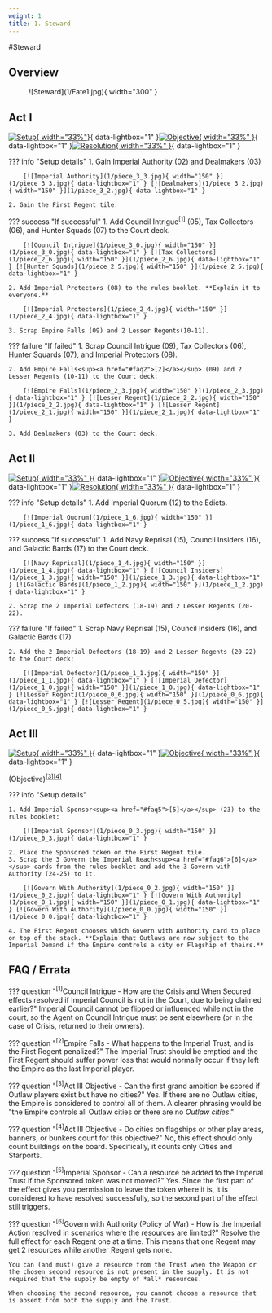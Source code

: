 ```yaml
---
weight: 1
title: 1. Steward
---
```

#Steward
## Overview
<figure markdown="span">
![Steward](1/Fate1.jpg){ width="300" }
</figure>

## Act I

[![Setup](1/piece_3_4.jpg){ width="33%"}](1/piece_3_4.jpg){ data-lightbox="1" }[![Objective](1/back_3_4.jpg){ width="33%" }](1/back_3_4.jpg){ data-lightbox="1" }[![Resolution](1/piece_3_1.jpg){ width="33%" }](1/piece_3_1.jpg){ data-lightbox="1" }

??? info "Setup details"
    1. Gain Imperial Authority (02) and Dealmakers (03)
    
        [![Imperial Authority](1/piece_3_3.jpg){ width="150" }](1/piece_3_3.jpg){ data-lightbox="1" } [![Dealmakers](1/piece_3_2.jpg){ width="150" }](1/piece_3_2.jpg){ data-lightbox="1" }

    2. Gain the First Regent tile.

??? success "If successful"
    1. Add Council Intrigue<sup><a href="#faq1">[1]</a></sup> (05), Tax Collectors (06), and Hunter Squads (07) to the Court deck.
      
        [![Council Intrigue](1/piece_3_0.jpg){ width="150" }](1/piece_3_0.jpg){ data-lightbox="1" } [![Tax Collectors](1/piece_2_6.jpg){ width="150" }](1/piece_2_6.jpg){ data-lightbox="1" } [![Hunter Squads](1/piece_2_5.jpg){ width="150" }](1/piece_2_5.jpg){ data-lightbox="1" }

    2. Add Imperial Protectors (08) to the rules booklet. **Explain it to everyone.**

        [![Imperial Protectors](1/piece_2_4.jpg){ width="150" }](1/piece_2_4.jpg){ data-lightbox="1" }

    3. Scrap Empire Falls (09) and 2 Lesser Regents(10-11).

??? failure "If failed"
    1. Scrap Council Intrigue (09), Tax Collectors (06), Hunter Squards (07), and Imperial Protectors (08).
    
    2. Add Empire Falls<sup><a href="#faq2">[2]</a></sup> (09) and 2 Lesser Regents (10-11) to the Court deck:
      
        [![Empire Falls](1/piece_2_3.jpg){ width="150" }](1/piece_2_3.jpg){ data-lightbox="1" } [![Lesser Regent](1/piece_2_2.jpg){ width="150" }](1/piece_2_2.jpg){ data-lightbox="1" } [![Lesser Regent](1/piece_2_1.jpg){ width="150" }](1/piece_2_1.jpg){ data-lightbox="1" }

    3. Add Dealmakers (03) to the Court deck.

## Act II

[![Setup](1/piece_2_0.jpg){ width="33%" }](1/piece_2_0.jpg){ data-lightbox="1" }[![Objective](1/back_2_0.jpg){ width="33%" }](1/back_2_0.jpg){ data-lightbox="1" }[![Resolution](1/piece_1_5.jpg){ width="33%" }](1/piece_1_5.jpg){ data-lightbox="1" }

??? info "Setup details"
    1. Add Imperial Quorum (12) to the Edicts.
    
        [![Imperial Quorum](1/piece_1_6.jpg){ width="150" }](1/piece_1_6.jpg){ data-lightbox="1" }

??? success "If successful"
    1. Add Navy Reprisal (15), Council Insiders (16), and Galactic Bards (17) to the Court deck.
      
        [![Navy Reprisal](1/piece_1_4.jpg){ width="150" }](1/piece_1_4.jpg){ data-lightbox="1" } [![Council Insiders](1/piece_1_3.jpg){ width="150" }](1/piece_1_3.jpg){ data-lightbox="1" } [![Galactic Bards](1/piece_1_2.jpg){ width="150" }](1/piece_1_2.jpg){ data-lightbox="1" }

    2. Scrap the 2 Imperial Defectors (18-19) and 2 Lesser Regents (20-22).

??? failure "If failed"
    1. Scrap Navy Reprisal (15), Council Insiders (16), and Galactic Bards (17)
    
    2. Add the 2 Imperial Defectors (18-19) and 2 Lesser Regents (20-22) to the Court deck:
      
        [![Imperial Defector](1/piece_1_1.jpg){ width="150" }](1/piece_1_1.jpg){ data-lightbox="1" } [![Imperial Defector](1/piece_1_0.jpg){ width="150" }](1/piece_1_0.jpg){ data-lightbox="1" } [![Lesser Regent](1/piece_0_6.jpg){ width="150" }](1/piece_0_6.jpg){ data-lightbox="1" } [![Lesser Regent](1/piece_0_5.jpg){ width="150" }](1/piece_0_5.jpg){ data-lightbox="1" }

## Act III

[![Setup](1/piece_0_4.jpg){ width="33%" }](1/piece_0_4.jpg){ data-lightbox="1" }[![Objective](1/back_0_4.jpg){ width="33%" }](1/back_0_4.jpg){ data-lightbox="1" }

(Objective)<sup><a href="#faq3">[3]</a></sup><sup><a href="#faq4">[4]</a></sup>

??? info "Setup details"

    1. Add Imperial Sponsor<sup><a href="#faq5">[5]</a></sup> (23) to the rules booklet:
    
        [![Imperial Sponsor](1/piece_0_3.jpg){ width="150" }](1/piece_0_3.jpg){ data-lightbox="1" }

    2. Place the Sponsored token on the First Regent tile.
    3. Scrap the 3 Govern the Imperial Reach<sup><a href="#faq6">[6]</a></sup> cards from the rules booklet and add the 3 Govern with Authority (24-25) to it.

        [![Govern With Authority](1/piece_0_2.jpg){ width="150" }](1/piece_0_2.jpg){ data-lightbox="1" } [![Govern With Authority](1/piece_0_1.jpg){ width="150" }](1/piece_0_1.jpg){ data-lightbox="1" } [![Govern With Authority](1/piece_0_0.jpg){ width="150" }](1/piece_0_0.jpg){ data-lightbox="1" }

    4. The First Regent chooses which Govern with Authority card to place on top of the stack. **Explain that Outlaws are now subject to the Imperial Demand if the Empire controls a city or Flagship of theirs.**

## FAQ / Errata

??? question "<sup>[1]</sup>Council Intrigue - How are the Crisis and When Secured effects resolved if Imperial Council is not in the Court, due to being claimed earlier?"
    <a id="faq1"></a>Imperial Council cannot be flipped or influenced while not in the court, so the Agent on Council Intrigue must be sent elsewhere (or in the case of Crisis, returned to their owners).

??? question "<sup>[2]</sup>Empire Falls - What happens to the Imperial Trust, and is the First Regent penalized?"
    <a id="faq2"></a>The Imperial Trust should be emptied and the First Regent should suffer power loss that would normally occur if they left the Empire as the last Imperial player.

??? question "<sup>[3]</sup>Act III Objective - Can the first grand ambition be scored if Outlaw players exist but have no cities?"
    <a id="faq3"></a>Yes. If there are no Outlaw cities, the Empire is considered to control all of them. A clearer phrasing would be "the Empire controls all Outlaw cities or there are no *Outlaw cities*."

??? question "<sup>[4]</sup>Act III Objective - Do cities on flagships or other play areas, banners, or bunkers count for this objective?"
    <a id="faq4"></a>No, this effect should only count buildings on the board. Specifically, it counts only Cities and Starports.

??? question "<sup>[5]</sup>Imperial Sponsor - Can a resource be added to the Imperial Trust if the Sponsored token was not moved?"
    <a id="faq5"></a>Yes. Since the first part of the effect gives you permission to leave the token where it is, it is considered to have resolved successfully, so the second part of the effect still triggers.

??? question "<sup>[6]</sup>Govern with Authority (Policy of War) - How is the Imperial Action resolved in scenarios where the resources are limited?"
    <a id="faq6"></a>Resolve the full effect for each Regent one at a time. This means that one Regent may get 2 resources while another Regent gets none.

    You can (and must) give a resource from the Trust when the Weapon or the chosen second resource is not present in the supply. It is not required that the supply be empty of *all* resources.

    When choosing the second resource, you cannot choose a resource that is absent from both the supply and the Trust.
